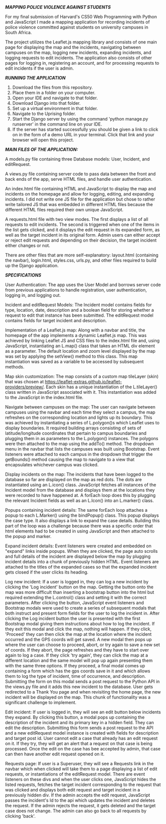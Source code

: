 ***MAPPING POLICE VIOLENCE AGAINST STUDENTS***

For my final submission of Harvard's CS50 Web Programming with Python and JavaScript I made a mapping application for recording incidents of police violence committed against students on university campuses in South Africa.

The project utilizes the Leaflet.js mapping library and consists of one main page for displaying the map and the incidents, navigating between campuses on the map, logging new incidents, expanding incidents, and logging requests to edit incidents. The application also consists of other pages for logging in, registering an account, and for processing requests to edit incidents if the user is admin. 

***RUNNING THE APPLICATION***

1. Download the files from this repository.
2. Place them in a folder on your computer.
3. Open your IDE and navigate to that folder.
4. Download Django into that folder.
5. Set up a virtual environment in that folder.
6. Navigate to the Uprising folder.
7. Start the Django server by using the command 'python manage.py 	 runserver' in the command line on your IDE.
8. If the server has started successfully you should be given a   	 link to click on in the form of a demo URL in your terminal.    	Click that link and your browser will open this project.


***MAIN FILES OF THE APPLICATION:***

A models.py file containing three Database models: User, Incident, and editRequest.

A views.py file containing server code to pass data between the front and back ends of the app, serve HTML files, and handle user authentication.

An index.html file containing HTML and JavaScript to display the map and incidents on the homepage and allow for logging, editing, and expanding incidents. I did not write one JS file for the application but chose to rather write tailored JS that was embedded in different HTML files because the different HTML files required their own unique JavaScript.

A requests.html file with two view modes. The first displays a list of all requests to edit incidents. The second is triggered when one of the items in the list gets clicked, and it displays the edit request in its expanded form, as well as the target incident in its original form. Admin users can either accept or reject edit requests and depending on their decision, the target incident either changes or not.

There are other files that are more self-explanatory: layout.html (containing the navbar), login.html, styles.css, urls.py, and other files required to build up the Django application.

***SPECIFICATIONS***

User Authentication:
The app uses the User Model and borrows server code from previous applications to handle registration, user authentication, logging in, and logging out.

Incident and editRequest Models:
The Incident model contains fields for type, location, date, description and a boolean field for storing whether a request to edit that instance has been submitted. The editRequest model contains fields for target incident and description.

Implementation of a Leaflet.js map:
Along with a navbar and title, the homepage of the app implements a dynamic Leaflet.js map. This was achieved by linking Leaflet JS and CSS files to the index.html file and, using JavaScript, instantiating an L.map() class that takes an HTML div element as a parameter. The default location and zoom level displayed by the map was set by applying the setView() method to this class. This map instantiation was saved as a variable to be accessed by subsequent methods.

Map skin customization:
The map consists of a custom map tileLayer (skin) that was chosen at https://leaflet-extras.github.io/leaflet-providers/preview/. Each skin has a unique instantiation of the L.tileLayer() class written in JavaScript associated with it. This instantiation was added to the JavaScript in the index.html file.

Navigate between campuses on the map:
The user can navigate between campuses using the navbar and each time they select a campus, the map refreshes on the corresponding location and lights up its boundary. This was achieved by instantiating a series of L.polygon()s which Leaflet uses to display boundaries. It required building arrays consisting of sets of latitude/longitude coordinates that pertain to campus boundaries and plugging them in as parameters to the L.polygon() instances. The polygons were then attached to the map using the addTo() method. The dropdown menu in the navbar that lists the campuses was built using Bootstrap. Event listeners were attached to each campus in the dropdown that trigger the getBounds() method causing the map to navigate to a view that encapsulates whichever campus was clicked. 

Display incidents on the map:
The incidents that have been logged to the database so far are displayed on the map as red dots. The dots are instantiated using an L.icon() class. JavaScript fetches all instances of the Incident model from the database and displays them at the locations they were recorded to have happened at. A forEach loop does this by plugging the relevant Incident fields as well as an L.Icon() into an L.marker() class. 

Popups containing incident details:
The same forEach loop attaches a popup to each L.Marker() using the bindPopup() class. This popup displays the case type. It also displays a link to expand the case details. Building this part of the loop was a challenge because there was a specific order that html elements had to be created in using JavaScript and then attached to the popup and marker.

Expand incident details:
Event listeners were created and embedded on "expand" links inside popups. When they are clicked, the page auto scrolls and full details of the incident are displayed below the map by plugging incident details into a chunk of previously hidden HTML. Event listeners are attached to the titles of the expanded cases so that the expanded incident gets closed if the user clicks its heading. 

Log new incident:
If a user is logged in, they can log a new incident by clicking the 'Log incident' button on the map. Getting the button onto the map was more difficult than inserting a bootstrap button into the html but required extending the L.control() class and setting it with the correct parameters. After clicking the button, JavaScript event listeners and Bootstrap modals were used to create a series of subsequent modals that both instruct and present form fields for the user to log the incident in. After clicking the Log incident button the user is presented with the first Bootstrap modal giving them instructions about how to log the incident. If they exit this modal and click the map, nothing will happen. If they click, 'Proceed' they can then click the map at the location where the incident occurred and the GPS coords will get saved. A new modal then pops up where the user can choose to proceed, abort, or try again to save a new set of coords. If they abort, the page refreshes and they have to start over again to log a case. If they click 'try again', they can click the map at a different location and the same model will pop up again presenting them with the same three options. If they proceed, a final modal comes up containing a form which has the gps coords save in it and which allows them to log the type of incident, time of occurrence, and description. Submitting the form on this modal sends a post request to the Python API in the views.py file and it adds this new incident to the database. User gets redirected to a Thank You page and when revisiting the home page, the new incident will be displayed on the map. This chunk of functionality was a significant challenge to implement.

Edit incident:
If user is logged in, they will see an edit button below incidents they expand. By clicking this button, a modal pops up containing the description of the incident and its primary key in a hidden field. They can edit the description. Submitting this form sends a post request to the API and a new editRequest model instance is created with fields for description and target post id. User cannot edit a case that already has an edit request on it. If they try, they will get an alert that a request on that case is being processed. Once the edit on the case has bee accepted by admin, that case can then have another edit request opened on it.

Requests page:
If user is a Superuser, they will see a Requests link in the navbar which when clicked will take them to a page displaying a list of edit requests, or instantiations of the editRequest model. There are event listeners on these divs and when the user clicks one, JavaScript hides the listed requests, fetches the target incident corresponding to the request that was clicked and displays both edit request and target incident in a previously hidden div. If the admin accepts the edit request, JavaScript passes the incident's Id to the api which updates the incident and deletes the request. If the admin rejects the request, it gets deleted and the target case does not change. The admin can also go back to all requests by clicking 'back'.
















